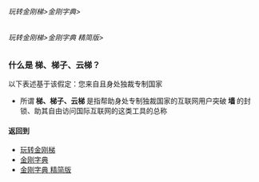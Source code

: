 ###### 玩转金刚梯>金刚字典>
###### 玩转金刚梯>金刚字典 精简版>

### 什么是 梯、梯子、云梯？
以下表述基于该假定：您来自且身处独裁专制国家
- 所谓<Strong> 梯、梯子、云梯 </Strong>是指帮助身处专制独裁国家的互联网用户突破<Strong> 墙 </Strong>的封锁、助其自由访问国际互联网的这类工具的总称

#### 返回到
- [玩转金刚梯](https://github.com/a2zitpro/web/blob/master/LadderFree/A.md)
- [金刚字典](https://github.com/a2zitpro/web/blob/master/LadderFree/kkDictionary/KKDictionary.md)
- [金刚字典 精简版](https://github.com/a2zitpro/web/blob/master/LadderFree/kkDictionary/KKDictionaryShortVersion.md)
